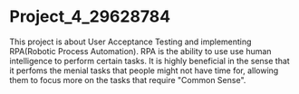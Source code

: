 # Project_4_29628784
This project is about User Acceptance Testing and implementing RPA(Robotic Process Automation). RPA is the ability to use use human intelligence to perform certain tasks. It is highly beneficial in the sense that it perfoms the menial tasks that people might not have time for, allowing them to focus more on the tasks that require "Common Sense". 
